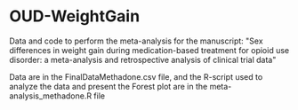 # OUD-WeightGain
Data and code to perform the meta-analysis for the manuscript: "Sex differences in weight gain during medication-based treatment for opioid use disorder: a meta-analysis and retrospective analysis of clinical trial data"


Data are in the FinalDataMethadone.csv file, and the R-script used to analyze the data and present the Forest plot are in the meta-analysis_methadone.R file
